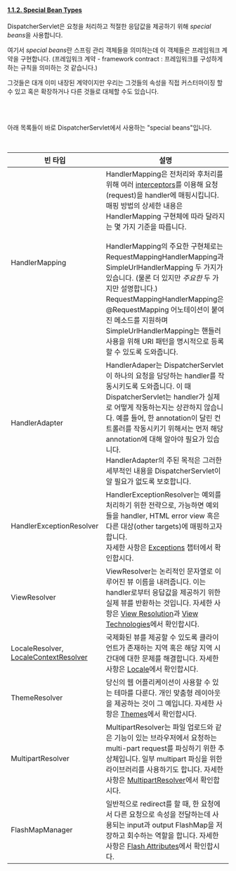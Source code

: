 #### [1.1.2. Special Bean Types](https://docs.spring.io/spring/docs/current/spring-framework-reference/web.html#mvc-servlet-special-bean-types)
DispatcherServlet은 요청을 처리하고 적절한 응답값을 제공하기 위해 *special beans*을 사용합니다. 

여기서 *special beans*란 스프링 관리 객체들을 의미하는데 이 객체들은 프레임워크 계약을 구현합니다.
(프레임워크 계약 - framework contract : 프레임워크를 구성하게 하는 규칙을 의미하는 것 같습니다.)

그것들은 대개 이미 내장된 계약이지만 우리는 그것들의 속성을 직접 커스터마이징 할 수 있고 혹은 확장하거나 다른 것들로 대체할 수도 있습니다. 

<br>
<br>


아래 목록들이 바로 DispatcherServlet에서 사용하는 "special beans"입니다.  

<br>

| 빈 타입 | 설명 |
|---|---|
| HandlerMapping | HandlerMapping은 전처리와 후처리를 위해 여러 [interceptors](https://docs.spring.io/spring/docs/current/spring-framework-reference/web.html#mvc-handlermapping-interceptor)를 이용해 요청(request)을 handler에 매핑시킵니다. 매핑 방법의 상세한 내용은 HandlerMapping 구현체에 따라 달라지는 몇 가지 기준을 따릅니다. <br><br> HandlerMapping의 주요한 구현체로는 RequestMappingHandlerMapping과 SimpleUrlHandlerMapping 두 가지가 있습니다. (물론 더 있지만 *주요한* 두 가지만 설명합니다.) <br> RequestMappingHandlerMapping은 @RequestMapping 어노테이션이 붙여진 메소드를 지원하며 SimpleUrlHandlerMapping는 핸들러 사용을 위해 URI 패턴을 명시적으로 등록할 수 있도록 도와줍니다. | 
| HandlerAdapter | HandlerAdaper는 DispatcherServlet이 하나의 요청을 담당하는 handler를 작동시키도록 도와줍니다. 이 때 DispatcherServlet는 handler가 실제로 어떻게 작동하는지는 상관하지 않습니다. 예를 들어, 한 annotation이 달린 컨트롤러를 작동시키기 위해서는 먼저 해당 annotation에 대해 알아야 필요가 있습니다. <br> HandlerAdapter의 주된 목적은 그러한 세부적인 내용을 DispatcherServlet이 알 필요가 없도록 보호합니다. |
| HandlerExceptionResolver | HandlerExceptionResolver는 예외를 처리하기 위한 전략으로, 가능하면 예외들을 handler, HTML error view 혹은 다른 대상(other targets)에 매핑하고자 합니다. <br> 자세한 사항은 [Exceptions](https://docs.spring.io/spring/docs/current/spring-framework-reference/web.html#mvc-exceptionhandlers) 챕터에서 확인합시다. |
| ViewResolver | ViewResolver는 논리적인 문자열로 이루어진 뷰 이름을 내려줍니다. 이는 handler로부터 응답값을 제공하기 위한 실제 뷰를 반환하는 것입니다. 자세한 사항은 [View Resolution](https://docs.spring.io/spring/docs/current/spring-framework-reference/web.html#mvc-viewresolver)과 [View Technologies](https://docs.spring.io/spring/docs/current/spring-framework-reference/web.html#mvc-view)에서 확인합시다. |
| LocaleResolver, [LocaleContextResolver](https://docs.spring.io/spring/docs/current/spring-framework-reference/web.html#mvc-timezone) | 국제화된 뷰를 제공할 수 있도록 클라이언트가 존재하는 지역 혹은 해당 지역 시간대에 대한 문제를 해결합니다. 자세한 사항은 [Locale](https://docs.spring.io/spring/docs/current/spring-framework-reference/web.html#mvc-localeresolver)에서 확인합시다. |
| ThemeResolver | 당신의 웹 어플리케이션이 사용할 수 있는 테마를 다룬다. 개인 맞춤형 레이아웃을 제공하는 것이 그 예입니다. 자세한 사항은 [Themes](https://docs.spring.io/spring/docs/current/spring-framework-reference/web.html#mvc-themeresolver)에서 확인합시다. |
| MultipartResolver | MultipartResolver는 파일 업로드와 같은 기능이 있는 브라우저에서 요청하는 multi-part request를 파싱하기 위한 추상체입니다. 일부 multipart 파싱을 위한 라이브러리를 사용하기도 합니다. 자세한 사항은 [MultipartResolver](https://docs.spring.io/spring/docs/current/spring-framework-reference/web.html#mvc-multipart)에서 확인합시다. |
| FlashMapManager | 일반적으로 redirect를 할 때, 한 요청에서 다른 요청으로 속성을 전달하는데 사용되는 input과 output FlashMap을 저장하고 회수하는 역할을 합니다. 자세한 사항은 [Flash Attributes](https://docs.spring.io/spring/docs/current/spring-framework-reference/web.html#mvc-flash-attributes)에서 확인합시다. |


